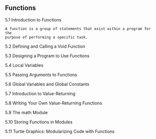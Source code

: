 ## Functions

5.1 Introduction to Functions

    A function is a group of statements that exist within a program for the
    purpose of performing a specific task.

5.2 Defining and Calling a Void Function

5.3 Designing a Program to Use Functions

5.4 Local Variables

5.5 Passing Arguments to Functions

5.6 Global Variables and Global Constants

5.7 Introduction to Value-Returning

5.8 Writing Your Own Value-Returning Functions

5.9 The math Module

5.10 Storing Functions in Modules

5.11 Turtle Graphics: Modularizing Code with Functions